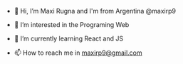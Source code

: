 - 👋 Hi, I’m Maxi Rugna and I'm from Argentina @maxirp9
- 👀 I’m interested in the Programing Web
- 🌱 I’m currently learning React and JS

- 📫 How to reach me in maxirp9@gmail.com

<!---
maxirp9/maxirp9 is a ✨ special ✨ repository because its `README.md` (this file) appears on your GitHub profile.
You can click the Preview link to take a look at your changes.
--->
